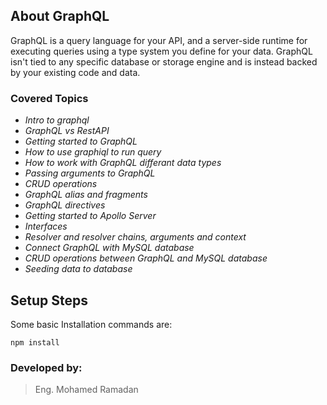 ## About GraphQL

GraphQL is a query language for your API, and a server-side runtime for executing queries using a type system you define for your data. GraphQL isn't tied to any specific database or storage engine and is instead backed by your existing code and data.

### Covered Topics

- *Intro to graphql*
- *GraphQL vs RestAPI*
- *Getting started to GraphQL*
- *How to use graphiql to run query*
- *How to work with GraphQL differant data types*
- *Passing arguments to GraphQL*
- *CRUD operations*
- *GraphQL alias and fragments*
- *GraphQL directives*
- *Getting started to Apollo Server*
- *Interfaces*
- *Resolver and resolver chains, arguments and context*
- *Connect GraphQL with MySQL database*
- *CRUD operations between GraphQL and MySQL database*
- *Seeding data to database*


## Setup Steps

Some basic Installation commands are:
```
npm install
```


### Developed by:
> Eng. Mohamed Ramadan
